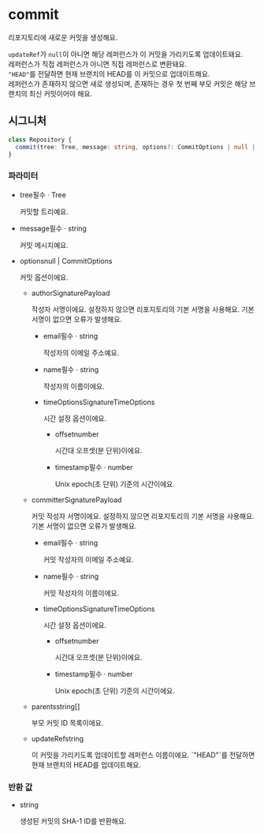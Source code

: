 # commit

리포지토리에 새로운 커밋을 생성해요.

`updateRef`가 `null`이 아니면 해당 레퍼런스가 이 커밋을 가리키도록 업데이트돼요.  
레퍼런스가 직접 레퍼런스가 아니면 직접 레퍼런스로 변환돼요.  
`"HEAD"`를 전달하면 현재 브랜치의 HEAD를 이 커밋으로 업데이트해요.  
레퍼런스가 존재하지 않으면 새로 생성되며, 존재하는 경우 첫 번째 부모 커밋은 해당 브랜치의 최신 커밋이어야 해요.

## 시그니처

```ts
class Repository {
  commit(tree: Tree, message: string, options?: CommitOptions | null | undefined): string;
}
```

### 파라미터

<ul class="param-ul">
  <li class="param-li param-li-root">
    <span class="param-name">tree</span><span class="param-required">필수</span>&nbsp;·&nbsp;<span class="param-type">Tree</span>
    <br>
    <p class="param-description">커밋할 트리예요.</p>
  </li>
  <li class="param-li param-li-root">
    <span class="param-name">message</span><span class="param-required">필수</span>&nbsp;·&nbsp;<span class="param-type">string</span>
    <br>
    <p class="param-description">커밋 메시지예요.</p>
  </li>
  <li class="param-li param-li-root">
    <span class="param-name">options</span><span class="param-type">null | CommitOptions</span>
    <br>
    <p class="param-description">커밋 옵션이에요.</p>
    <ul class="param-ul">
      <li class="param-li">
        <span class="param-name">author</span><span class="param-type">SignaturePayload</span>
        <br>
        <p class="param-description">
          작성자 서명이에요. 설정하지 않으면 리포지토리의 기본 서명을 사용해요.  
          기본 서명이 없으면 오류가 발생해요.
        </p>
        <ul class="param-ul">
          <li class="param-li">
            <span class="param-name">email</span><span class="param-required">필수</span>&nbsp;·&nbsp;<span class="param-type">string</span>
            <br>
            <p class="param-description">작성자의 이메일 주소예요.</p>
          </li>
          <li class="param-li">
            <span class="param-name">name</span><span class="param-required">필수</span>&nbsp;·&nbsp;<span class="param-type">string</span>
            <br>
            <p class="param-description">작성자의 이름이에요.</p>
          </li>
          <li class="param-li">
            <span class="param-name">timeOptions</span><span class="param-type">SignatureTimeOptions</span>
            <br>
            <p class="param-description">시간 설정 옵션이에요.</p>
            <ul class="param-ul">
              <li class="param-li">
                <span class="param-name">offset</span><span class="param-type">number</span>
                <br>
                <p class="param-description">시간대 오프셋(분 단위)이에요.</p>
              </li>
              <li class="param-li">
                <span class="param-name">timestamp</span><span class="param-required">필수</span>&nbsp;·&nbsp;<span class="param-type">number</span>
                <br>
                <p class="param-description">Unix epoch(초 단위) 기준의 시간이에요.</p>
              </li>
            </ul>
          </li>
        </ul>
      </li>
      <li class="param-li">
        <span class="param-name">committer</span><span class="param-type">SignaturePayload</span>
        <br>
        <p class="param-description">
          커밋 작성자 서명이에요. 설정하지 않으면 리포지토리의 기본 서명을 사용해요.  
          기본 서명이 없으면 오류가 발생해요.
        </p>
        <ul class="param-ul">
          <li class="param-li">
            <span class="param-name">email</span><span class="param-required">필수</span>&nbsp;·&nbsp;<span class="param-type">string</span>
            <br>
            <p class="param-description">커밋 작성자의 이메일 주소예요.</p>
          </li>
          <li class="param-li">
            <span class="param-name">name</span><span class="param-required">필수</span>&nbsp;·&nbsp;<span class="param-type">string</span>
            <br>
            <p class="param-description">커밋 작성자의 이름이에요.</p>
          </li>
          <li class="param-li">
            <span class="param-name">timeOptions</span><span class="param-type">SignatureTimeOptions</span>
            <br>
            <p class="param-description">시간 설정 옵션이에요.</p>
            <ul class="param-ul">
              <li class="param-li">
                <span class="param-name">offset</span><span class="param-type">number</span>
                <br>
                <p class="param-description">시간대 오프셋(분 단위)이에요.</p>
              </li>
              <li class="param-li">
                <span class="param-name">timestamp</span><span class="param-required">필수</span>&nbsp;·&nbsp;<span class="param-type">number</span>
                <br>
                <p class="param-description">Unix epoch(초 단위) 기준의 시간이에요.</p>
              </li>
            </ul>
          </li>
        </ul>
      </li>
      <li class="param-li">
        <span class="param-name">parents</span><span class="param-type">string[]</span>
        <br>
        <p class="param-description">부모 커밋 ID 목록이에요.</p>
      </li>
      <li class="param-li">
        <span class="param-name">updateRef</span><span class="param-type">string</span>
        <br>
        <p class="param-description">
          이 커밋을 가리키도록 업데이트할 레퍼런스 이름이에요.  
          `"HEAD"`를 전달하면 현재 브랜치의 HEAD를 업데이트해요.
        </p>
      </li>
    </ul>
  </li>
</ul>

### 반환 값

<ul class="param-ul">
  <li class="param-li param-li-root">
    <span class="param-type">string</span>
    <br>
    <p class="param-description">
      생성된 커밋의 SHA-1 ID를 반환해요.
    </p>
  </li>
</ul>
